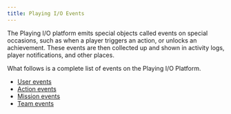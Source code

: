 ```yaml
---
title: Playing I/O Events
---
```


The Playing I/O platform emits special objects called events on special occasions, such as when a player triggers an action, or unlocks an achievement. These events are then collected up and shown in activity logs, player notifications, and other places.

What follows is a complete list of events on the Playing I/O Platform.

* [User events](user-events.md)
* [Action events](action-events.md)
* [Mission events](mission-events.md)
* [Team events](team-events.md)
